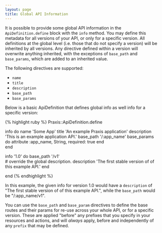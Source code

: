 ```yaml
---
layout: page
title: Global API Information
---
```


It is possible to provide some global API information in the `ApiDefinition.define` block with the `info` method. You may define this metadata for all versions of your API, or only for a specific version. All definitions at the global level (i.e. those that do not specify a version) will be inherited by all versions. Any directive defined within a version will overwrite anything inherited, with the exceptions of `base_path` and `base_params`, which are added to an inherited value.

The following directives are supported:

 * `name`
 * `title`
 * `description`
 * `base_path`
 * `base_params`

Below is a basic ApiDefinition that defines global info as well info for a specific version:

{% highlight ruby %}
Praxis::ApiDefinition.define
  
  info do
    name 'Some App'
    title 'An example Praxis application'
    description 'This is an example application API.'
    base_path '/:app_name'
    base_params do
      attribute :app_name, String, required: true
    end    
  end

  info '1.0' do
    base_path '/v1'  
    # override the global description.
    description 'The first stable version of of this example API.'
  end

end
{% endhighlight %}

In this example, the given info for version 1.0 would have a `description` of "The first stable version of of this example API.", while the `base_path` would be "/:app_name/v1".

You can use the `base_path` and `base_param` directives to define the base routes and their params for re-use across your whole API, or for a specific version. These are applied "before" any prefixes that you specify in your resources and actions, and will *always* apply, before and independently of any `prefix` that may be defined.
